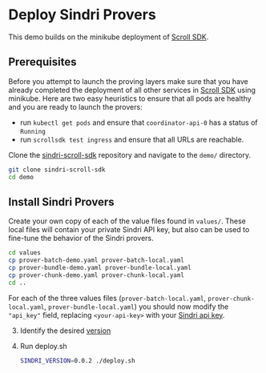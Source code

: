 # Deploy Sindri Provers

This demo builds on the minikube deployment of [Scroll SDK](https://scroll-sdk-init.docs.scroll.xyz/en/sdk/guides/devnet-deployment/).


## Prerequisites

Before you attempt to launch the proving layers make sure that you have already completed the deployment of all other services in [Scroll SDK](https://scroll-sdk-init.docs.scroll.xyz/en/sdk/guides/devnet-deployment/) using minikube.
Here are two easy heuristics to ensure that all pods are healthy and you are ready to launch the provers:
* run `kubectl get pods` and ensure that `coordinator-api-0` has a status of `Running` 
* run `scrollsdk test ingress` and ensure that all URLs are reachable.

Clone the [sindri-scroll-sdk](https://github.com/Sindri-Labs/sindri-scroll-sdk) repository and navigate to the `demo/` directory.
```bash
git clone sindri-scroll-sdk
cd demo
```


## Install Sindri Provers

Create your own copy of each of the value files found in `values/`.
These local files will contain your private Sindri API key, but also can be used to fine-tune the behavior of the Sindri provers.
```bash
cd values
cp prover-batch-demo.yaml prover-batch-local.yaml
cp prover-bundle-demo.yaml prover-bundle-local.yaml
cp prover-chunk-demo.yaml prover-chunk-local.yaml
cd ..
```

For each of the three values files (`prover-batch-local.yaml`, `prover-chunk-local.yaml`, `prover-bundle-local.yaml`) you should now modify the `"api_key"` field, replacing `<your-api-key>` with your [Sindri api key](https://sindri.app/z/me/page/settings/api-keys).

3. Identify the desired [version](https://github.com/Sindri-Labs/sindri-scroll-sdk/pkgs/container/sindri-scroll-sdk%2Fhelm%2Fscroll-proving-sindri)

4. Run deploy.sh
   ```bash
   SINDRI_VERSION=0.0.2 ./deploy.sh
   ```
